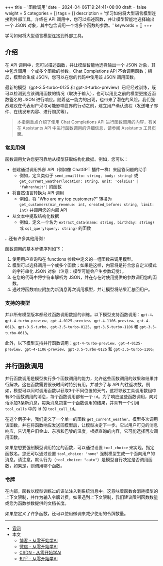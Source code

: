 +++
title = '函数调用'
date = 2024-04-06T19:24:41+08:00
draft = false
weight = 5
categories = []
tags = []
description = '学习如何将大型语言模型连接到外部工具。介绍在 API 调用中，您可以描述函数，并让模型智能地选择输出一个 JSON 对象，其中包含调用一个或多个函数的参数。'
keywords = []
+++

学习如何将大型语言模型连接到外部工具。

## 介绍

在 API 调用中，您可以描述函数，并让模型智能地选择输出一个 JSON 对象，其中包含调用一个或多个函数的参数。Chat Completions API 不会调用函数；相反，模型会生成 JSON，您可以在您的代码中使用该 JSON 调用函数。

最新的模型（gpt-3.5-turbo-0125 和 gpt-4-turbo-preview）已经经过训练，既可以检测到应该调用函数的情况（取决于输入），也可以用比之前的模型更接近函数签名的 JSON 进行响应。随着这一能力的出现，也带来了潜在的风险。我们强烈建议在代表用户采取可能影响世界的行动之前，建立用户确认流程（发送电子邮件、在线发布内容、进行购买等）。

> 本指南重点介绍了使用 Chat Completions API 进行函数调用的内容，有关在 Assistants API 中进行函数调用的详细信息，请参阅 Assistants 工具页面。

### 常见用例

函数调用允许您更可靠地从模型获取结构化数据。例如，您可以：

- 创建通过调用外部 API（例如像 ChatGPT 插件一样）来回答问题的助手
    - 例如，定义类似于 `send_email(to: string, body: string)` 或 `get_current_weather(location: string, unit: 'celsius' | 'fahrenheit')` 的函数
- 将自然语言转换为 API 调用
    - 例如，将 "Who are my top customers?" 转换为 `get_customers(min_revenue: int, created_before: string, limit: int)` 并调用您的内部 API
- 从文本中提取结构化数据
    - 例如，定义一个名为 `extract_data(name: string, birthday: string)` 或 `sql_query(query: string)` 的函数

...还有许多其他用例！

函数调用的基本步骤序列如下：

1. 使用用户查询和在 functions 参数中定义的一组函数来调用模型。
1. 模型可以选择调用一个或多个函数；如果是这样，内容将是符合您自定义模式的字符串化 JSON 对象（注意：模型可能会产生参数幻觉）。
1. 在您的代码中将字符串解析为 JSON，并在存在时使用提供的参数调用您的函数。
1. 通过将函数响应附加为新消息再次调用模型，并让模型将结果汇总回用户。

### 支持的模型

并非所有模型版本都经过函数调用数据的训练。以下模型支持函数调用：`gpt-4`、`gpt-4-turbo-preview`、`gpt-4-0125-preview`、`gpt-4-1106-preview`、`gpt-4-0613`、`gpt-3.5-turbo`、`gpt-3.5-turbo-0125`、`gpt-3.5-turbo-1106` 和 `gpt-3.5-turbo-0613`。

此外，以下模型支持并行函数调用：`gpt-4-turbo-preview`、`gpt-4-0125-preview`、`gpt-4-1106-preview`、`gpt-3.5-turbo-0125` 和 `gpt-3.5-turbo-1106`。

## 并行函数调用

并行函数调用是模型执行多个函数调用的能力，允许这些函数调用的效果和结果并行解决。这在函数需要很长时间时特别有用，并减少了与 API 的往返次数。例如，模型可以同时调用函数以获取3个不同位置的天气，这将导致工具调用数组中有3个函数调用的消息，每个函数调用都有一个 `id`。为了响应这些函数调用，向对话添加3条新消息，每条消息包含一个函数调用的结果，并具有一个引用 `tool_calls` 中的 id 的 `tool_call_id`。

在这个例子中，我们定义了一个单一的函数 `get_current_weather`。模型多次调用该函数，并在将函数响应发送回模型后，让模型决定下一步。它以用户可见的消息响应，告诉用户旧金山、东京和巴黎的温度。根据查询的内容，它可能选择再次调用函数。

如果您想要强制模型调用特定的函数，可以通过设置 `tool_choice` 来实现，指定函数名。您还可以通过设置 `tool_choice: "none"` 强制模型生成一个面向用户的消息。请注意，默认行为（`tool_choice: "auto"`）是模型自行决定是否调用函数，如果是，则调用哪个函数。

### 令牌

在内部，函数以模型训练过的语法注入到系统消息中。这意味着函数会消耗模型的上下文限制，并作为输入令牌计费。如果遇到上下文限制，我们建议限制函数数量或您为函数参数提供的文档长度。

如果您定义了许多函数，还可以使用微调来减少使用的令牌数量。

---

- [官网](https://platform.openai.com/docs/guides/function-calling)
- 本文
    - [博客 - 从零开始学AI](https://openai-doc.aihub2022.top/docs/guides/function-calling/)
    - [微信 - 从零开始学AI](https://mp.weixin.qq.com/s?__biz=MzA3MDIyNTgzNA==&mid=2649976788&idx=1&sn=e7383b7d84376cf4bf796288f0a69375&chksm=86c7d511b1b05c07bc1870249d0f66980520bc8b7fd75736543a0bd20951331661ddb2e3affd#rd)
    - [CSDN - 从零开始学AI](https://blog.csdn.net/mahone3297/article/details/137545953)
    - [知乎 - 从零开始学AI](https://zhuanlan.zhihu.com/p/691471441)
